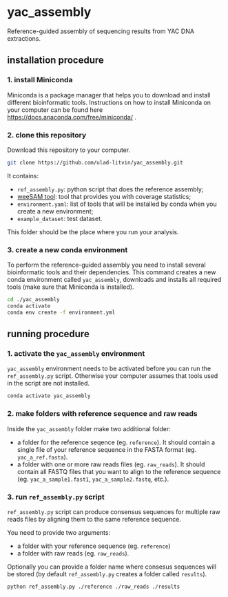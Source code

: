 # yac_assembly
Reference-guided assembly of sequencing results from YAC DNA extractions.

## installation procedure

### 1. install Miniconda

Miniconda is a package manager that helps you to download and install different bioinformatic tools.
Instructions on how to install Miniconda on your computer can be found here https://docs.anaconda.com/free/miniconda/ .

### 2. clone this repository

Download this repository to your computer.

```bash
git clone https://github.com/ulad-litvin/yac_assembly.git
```

It contains:
- `ref_assembly.py`: python script that does the reference assembly;
- [weeSAM tool](https://github.com/centre-for-virus-research/weeSAM): tool that provides you with coverage statistics;
- `environment.yaml`: list of tools that will be installed by conda when you create a new environment;
- `example_dataset`: test dataset.

This folder should be the place where you run your analysis.

### 3. create a new conda environment

To perform the reference-guided assembly you need to install several bioinformatic tools and their dependencies.
This command creates a new conda environment called `yac_assembly`, downloads and installs all required tools (make sure that Miniconda is installed).

```bash
cd ./yac_assembly
conda activate
conda env create -f environment.yml
```

## running procedure

### 1. activate the `yac_assembly` environment

`yac_assembly` environment needs to be activated before you can run the `ref_assembly.py` script.
Otherwise your computer assumes that tools used in the script are not installed.

```bash
conda activate yac_assembly
```

### 2. make folders with reference sequence and raw reads

Inside the `yac_assembly` folder make two additional folder:
- a folder for the reference seqence (eg. `reference`). It should contain a single file of your reference sequence in the FASTA format (eg. `yac_a_ref.fasta`).
- a folder with one or more raw reads files (eg. `raw_reads`). It should contain all FASTQ files that you want to align to the reference sequence (eg. `yac_a_sample1.fast1`, `yac_a_sample2.fastq`, etc.).

### 3. run `ref_assembly.py` script

`ref_assembly.py` script can produce consensus sequences for multiple raw reads files by aligning them to the same reference sequence.

You need to provide two arguments:
- a folder with your reference sequence (eg. `reference`)
- a folder with raw reads (eg. `raw_reads`).

Optionally you can provide a folder name where consesus sequences will be stored (by default `ref_assembly.py` creates a folder called `results`).

```bash
python ref_assembly.py ./reference ./raw_reads ./results
```
